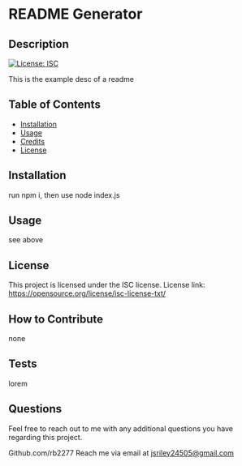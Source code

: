 
 # README Generator

## Description

[![License: ISC](https://img.shields.io/badge/License-ISC-blue.svg)](https://opensource.org/licenses/ISC)

This is the example desc of a readme

## Table of Contents

- [Installation](#installation)
- [Usage](#usage)
- [Credits](#credits)
- [License](#license)

## Installation

run npm i, then use node index.js

## Usage

see above

## License

This project is licensed under the ISC license. License link: https://opensource.org/license/isc-license-txt/

## How to Contribute

none

## Tests

lorem

## Questions

Feel free to reach out to me with any additional questions you have regarding this project.

Github.com/rb2277
Reach me via email at jsriley24505@gmail.com

